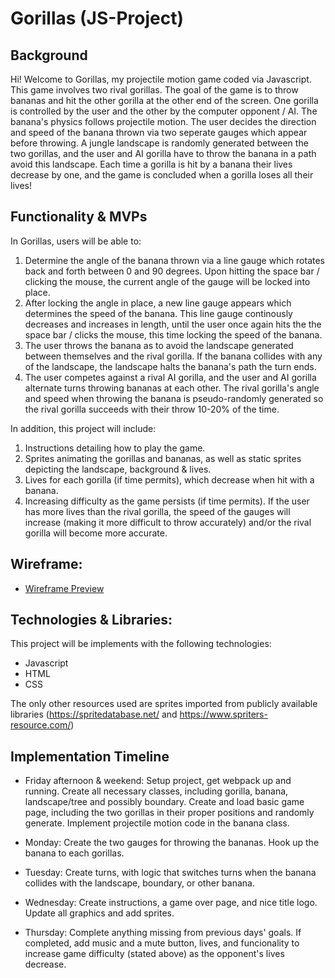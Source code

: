# Gorillas (JS-Project)

## Background

Hi! Welcome to Gorillas, my projectile motion game coded via Javascript. This game involves two rival gorillas. The goal of the game is to throw bananas and hit the other gorilla at the other end of the screen. One gorilla is controlled by the user and the other by the computer opponent / AI. The banana's physics follows projectile motion. The user decides the direction and speed of the banana thrown via two seperate gauges which appear before throwing. A jungle landscape is randomly generated between the two gorillas, and the user and AI gorilla have to throw the banana in a path avoid this landscape. Each time a gorilla is hit by a banana their lives decrease by one, and the game is concluded when a gorilla loses all their lives!

## Functionality & MVPs

In Gorillas, users will be able to:

1. Determine the angle of the banana thrown via a line gauge which rotates back and forth between 0 and 90 degrees. Upon hitting the space bar / clicking the mouse, the current angle of the gauge will be locked into place.
2. After locking the angle in place, a new line gauge appears which determines the speed of the banana. This line gauge continously decreases and increases in length, until the user once again hits the the space bar / clicks the mouse, this time locking the speed of the banana.
4. The user throws the banana as to avoid the landscape generated between themselves and the rival gorilla. If the banana collides with any of the landscape, the landscape halts the banana's path the turn ends.
5. The user competes against a rival AI gorilla, and the user and AI gorilla alternate turns throwing bananas at each other. The rival gorilla's angle and speed when throwing the banana is pseudo-randomly generated so the rival gorilla succeeds with their throw 10-20% of the time.

In addition, this project will include:

1. Instructions detailing how to play the game.
2. Sprites animating the gorillas and bananas, as well as static sprites depicting the landscape, background & lives.
3. Lives for each gorilla (if time permits), which decrease when hit with a banana.
4. Increasing difficulty as the game persists (if time permits). If the user has more lives than the rival gorilla, the speed of the gauges will increase (making it more difficult to throw accurately) and/or the rival gorilla will become more accurate.

## Wireframe:

- [Wireframe Preview](https://wireframe.cc/pro/pp/89fcc9894600345)

## Technologies & Libraries:

This project will be implements with the following technologies:

- Javascript
- HTML
- CSS

The only other resources used are sprites imported from publicly available libraries (https://spritedatabase.net/ and https://www.spriters-resource.com/)

## Implementation Timeline 

- Friday afternoon & weekend: Setup project, get webpack up and running. Create all necessary classes, including gorilla, banana, landscape/tree and possibly boundary. Create and load basic game page, including the two gorillas in their proper positions and randomly generate. Implement projectile motion code in the banana class. 

- Monday: Create the two gauges for throwing the bananas. Hook up the banana to each gorillas.

- Tuesday: Create turns, with logic that switches turns when the banana collides with the landscape, boundary, or other banana.

- Wednesday: Create instructions, a game over page, and nice title logo. Update all graphics and add sprites.

- Thursday: Complete anything missing from previous days' goals. If completed, add music and a mute button, lives, and funcionality to increase game difficulty (stated above) as the opponent's lives decrease.





